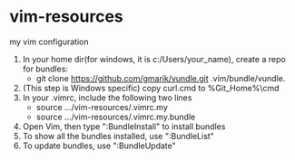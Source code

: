 vim-resources
=============

my vim configuration

1. In your home dir(for windows, it is c:/Users/your\_name), create a repo for bundles: 
   - git clone https://github.com/gmarik/vundle.git .vim/bundle/vundle. 
1. (This step is Windows specific) copy curl.cmd to %Git\_Home%\cmd
1. In your .vimrc, include the following two lines
   - source .../vim-resources/.vimrc.my
   - source .../vim-resources/.vimrc.my.bundle
1. Open Vim, then type ":BundleInstall" to install bundles
1. To show all the bundles installed, use ":BundleList"
1. To update bundles, use ":BundleUpdate"
